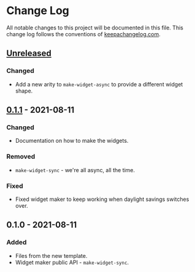 # Change Log
All notable changes to this project will be documented in this file. This change log follows the conventions of [keepachangelog.com](http://keepachangelog.com/).

## [Unreleased]
### Changed
- Add a new arity to `make-widget-async` to provide a different widget shape.

## [0.1.1] - 2021-08-11
### Changed
- Documentation on how to make the widgets.

### Removed
- `make-widget-sync` - we're all async, all the time.

### Fixed
- Fixed widget maker to keep working when daylight savings switches over.

## 0.1.0 - 2021-08-11
### Added
- Files from the new template.
- Widget maker public API - `make-widget-sync`.

[Unreleased]: https://github.com/wactbprot/repliclj/compare/0.1.1...HEAD
[0.1.1]: https://github.com/wactbprot/repliclj/compare/0.1.0...0.1.1
